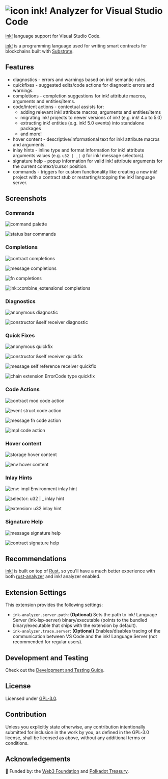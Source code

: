 # ![icon](/images/iconx32.png 'icon') ink! Analyzer for Visual Studio Code

[ink!](https://use.ink/) language support for Visual Studio Code.

[ink!](https://use.ink/) is a programming language used for writing smart contracts for blockchains built with
[Substrate](https://substrate.io/).

## Features

- diagnostics - errors and warnings based on ink! semantic rules.
- quickfixes - suggested edits/code actions for diagnostic errors and warnings.
- completions - completion suggestions for ink! attribute macros, arguments and entities/items.
- code/intent actions - contextual assists for:
  - adding relevant ink! attribute macros, arguments and entities/items
  - migrating ink! projects to newer versions of ink! (e.g. ink! 4.x to 5.0)
  - extracting ink! entities (e.g. ink! 5.0 events) into standalone packages
  - and more!
- hover content - descriptive/informational text for ink! attribute macros and arguments.
- inlay hints - inline type and format information for ink! attribute arguments values
  (e.g. `u32 | _| @` for ink! message selectors).
- signature help - popup information for valid ink! attribute arguments for the current context/cursor position.
- commands - triggers for custom functionality like creating a new ink! project with a contract stub or
  restarting/stopping the ink! language server.

## Screenshots

### Commands

![command palette](/images/screenshots/command-palette.png 'command palette')

![status bar commands](/images/screenshots/status-bar-item.png 'status bar commands')

### Completions

![contract completions](/images/screenshots/completion-2.png 'contract completions')

![message completions](/images/screenshots/completion.png 'message completions')

![`fn` completions](/images/screenshots/completion-8.png '`fn` completions')

![`ink::combine_extensions!` completions](/images/screenshots/completion-9.png '`ink::combine_extensions!` completions')

### Diagnostics

![`anonymous` diagnostic](/images/screenshots/diagnostic-5.png '`anonymous` diagnostic')

![constructor `&self` receiver diagnostic](/images/screenshots/diagnostic.png 'constructor `&self` receiver diagnostic')

### Quick Fixes

![`anonymous` quickfix](/images/screenshots/quickfix.png '`anonymous` quickfix')

![constructor `&self` receiver quickfix](/images/screenshots/quickfix-2.png 'constructor `&self` receiver quickfix')

![message self reference receiver quickfix](/images/screenshots/quickfix-4.png 'message self reference receiver quickfix')

![chain extension `ErrorCode` type quickfix](/images/screenshots/quickfix-5.png 'chain extension `ErrorCode` type quickfix')

### Code Actions

![contract `mod` code action](/images/screenshots/code-action-8.png 'contract `mod` code action')

![event `struct` code action](/images/screenshots/code-action-7.png 'event `struct` code action')

![message `fn` code action](/images/screenshots/code-action-2.png 'message `fn` code action')

![`impl` code action](/images/screenshots/code-action-3.png '`impl` code action')

### Hover content

![`storage` hover content](/images/screenshots/hover.png '`storage` hover content')

![`env` hover content](/images/screenshots/hover-2.png '`env` hover content')

### Inlay Hints

![`env: impl Environment` inlay hint](/images/screenshots/inlay-hint.png '`env: impl Environment` inlay hint')

![`selector: u32 | _` inlay hint](/images/screenshots/inlay-hint-2.png '`selector: u32 | _` inlay hint')

![`extension: u32` inlay hint](/images/screenshots/inlay-hint-3.png '`extension: u32` inlay hint')

### Signature Help

![`message` signature help](/images/screenshots/signature-help-3.png '`message` signature help')

![`contract` signature help](/images/screenshots/signature-help-2.png '`contract` signature help')

## Recommendations

[ink!](https://use.ink/) is built on top of [Rust](https://www.rust-lang.org/), so you'll have a much better experience
with both [rust-analyzer](https://marketplace.visualstudio.com/items?itemName=rust-lang.rust-analyzer) and
ink! analyzer enabled.

## Extension Settings

This extension provides the following settings:

- `ink-analyzer.server.path`: **(Optional)** Sets the path to ink! Language Server (ink-lsp-server) binary/executable
  (points to the bundled binary/executable that ships with the extension by default).
- `ink-analyzer.trace.server`: **(Optional)** Enables/disables tracing of the communication between VS Code and
  the ink! Language Server (not recommended for regular users).

## Development and Testing

Check out the [Development and Testing Guide](/DEVELOPMENT.md).

## License

Licensed under [GPL-3.0](/LICENSE).

## Contribution

Unless you explicitly state otherwise, any contribution intentionally submitted for inclusion in the work by you,
as defined in the GPL-3.0 license, shall be licensed as above, without any additional terms or conditions.

## Acknowledgements

🌱 Funded by: the [Web3 Foundation](https://web3.foundation/) and [Polkadot Treasury](https://polkadot.network/ecosystem/treasury/).
